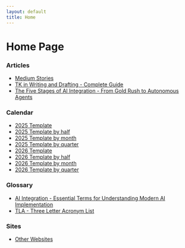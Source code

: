 ```yaml
---
layout: default
title: Home
---
```


# Home Page

<!-- LINKS-INSERT-START -->
### Articles
* [ Medium Stories]( https://medium.com/@varada)
* [ TK in Writing and Drafting - Complete Guide]( /_pages/tk.html)
* [ The Five Stages of AI Integration - From Gold Rush to Autonomous Agents]( /_pages/ai-integration.html)

### Calendar
* [ 2025 Template]( /calendar/calendar-y-2025.html)
* [ 2025 Template by half]( /calendar/calendar-h-2025.html)
* [ 2025 Template by month]( /calendar/calendar-m-2025.html)
* [ 2025 Template by quarter]( /calendar/calendar-q-2025.html)
* [ 2026 Template]( /calendar/calendar-y-2026.html)
* [ 2026 Template by half]( /calendar/calendar-h-2026.html)
* [ 2026 Template by month]( /calendar/calendar-m-2026.html)
* [ 2026 Template by quarter]( /calendar/calendar-q-2026.html)

### Glossary
* [ AI Integration - Essential Terms for Understanding Modern AI Implementation]( /_pages/glossary-ai-integration.html)
* [ TLA - Three Letter Acronym List]( /html/tla.html)

### Sites
* [ Other Websites]( /_pages/websites.html)



<!-- LINKS-INSERT-END -->
